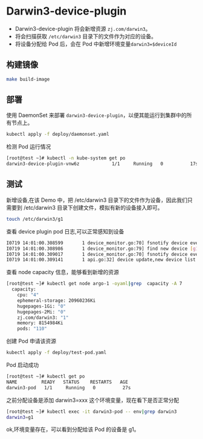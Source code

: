 # Darwin3-device-plugin

* Darwin3-device-plugin 将会新增资源 `zj.com/darwin3`。
* 将会扫描获取 `/etc/darwin3` 目录下的文件作为对应的设备。
* 将设备分配给 Pod 后，会在 Pod 中新增环境变量`darwin3=$deviceId`


## 构建镜像
```bash
make build-image
```

## 部署
使用 DaemonSet 来部署 `darwin3-device-plugin`，以便其能运行到集群中的所有节点上。

```bash
kubectl apply -f deploy/daemonset.yaml
```
检测 Pod 运行情况

```bash
[root@test ~]# kubectl -n kube-system get po
darwin3-device-plugin-vnw6z            1/1     Running   0          17s
```

## 测试

新增设备,在该 Demo 中，把 /etc/darwin3 目录下的文件作为设备，因此我们只需要到 /etc/darwin3 目录下创建文件，模拟有新的设备接入即可。
```bash
touch /etc/darwin3/g1
```
查看 device plugin pod 日志,可以正常感知到设备
```bash
I0719 14:01:00.308599       1 device_monitor.go:70] fsnotify device event: /etc/darwin3/g1 CREATE
I0719 14:01:00.308986       1 device_monitor.go:79] find new device [g1]
I0719 14:01:00.309017       1 device_monitor.go:70] fsnotify device event: /etc/darwin3/g1 CHMOD
I0719 14:01:00.309141       1 api.go:32] device update,new device list [g1]
```
查看 node capacity 信息，能够看到新增的资源
```bash
[root@test ~]# kubectl get node argo-1 -oyaml|grep  capacity -A 7
  capacity:
    cpu: "4"
    ephemeral-storage: 20960236Ki
    hugepages-1Gi: "0"
    hugepages-2Mi: "0"
    zj.com/darwin3: "1"
    memory: 8154984Ki
    pods: "110"
```

创建 Pod 申请该资源
```bash
kubectl apply -f deploy/test-pod.yaml
```
Pod 启动成功

```bash
[root@test ~]# kubectl get po
NAME         READY   STATUS    RESTARTS   AGE
darwin3-pod   1/1     Running   0          27s
```

之前分配设备是添加 darwin3=xxx  这个环境变量，现在看下是否正常分配

```bash
[root@test ~]# kubectl exec -it darwin3-pod -- env|grep darwin3
darwin3=g1
```

ok,环境变量存在，可以看到分配给该 Pod 的设备是 g1。